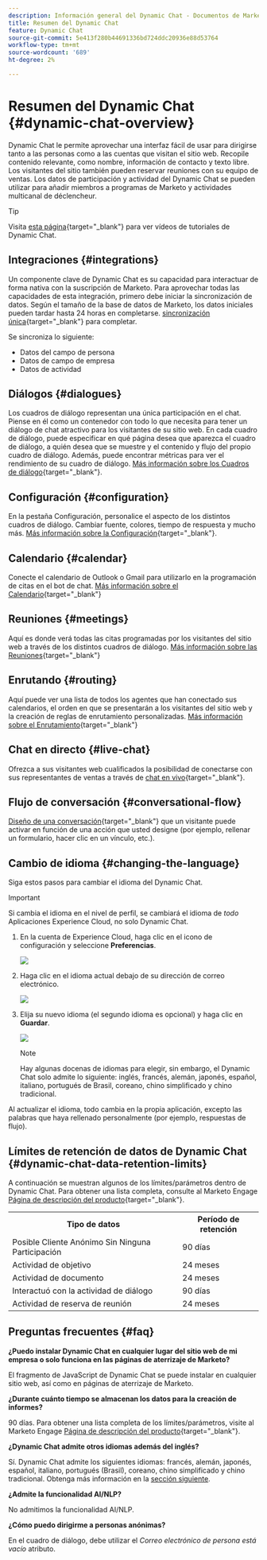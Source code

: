 ```yaml
---
description: Información general del Dynamic Chat - Documentos de Marketo - Documentación del producto
title: Resumen del Dynamic Chat
feature: Dynamic Chat
source-git-commit: 5e413f280b44691336bd724ddc20936e88d53764
workflow-type: tm+mt
source-wordcount: '689'
ht-degree: 2%

---
```


# Resumen del Dynamic Chat {#dynamic-chat-overview}

Dynamic Chat le permite aprovechar una interfaz fácil de usar para dirigirse tanto a las personas como a las cuentas que visitan el sitio web. Recopile contenido relevante, como nombre, información de contacto y texto libre. Los visitantes del sitio también pueden reservar reuniones con su equipo de ventas. Los datos de participación y actividad del Dynamic Chat se pueden utilizar para añadir miembros a programas de Marketo y actividades multicanal de déclencheur.

>[!TIP]
>
>Visita [esta página](https://experienceleague.adobe.com/docs/marketo-learn/tutorials/dynamic-chat/dynamic-chat-overview.html){target="_blank"} para ver vídeos de tutoriales de Dynamic Chat.

## Integraciones {#integrations}

Un componente clave de Dynamic Chat es su capacidad para interactuar de forma nativa con la suscripción de Marketo. Para aprovechar todas las capacidades de esta integración, primero debe iniciar la sincronización de datos. Según el tamaño de la base de datos de Marketo, los datos iniciales pueden tardar hasta 24 horas en completarse. [sincronización única](/help/marketo/product-docs/demand-generation/dynamic-chat/integrations/adobe-marketo-engage.md){target="_blank"} para completar.

Se sincroniza lo siguiente:

* Datos del campo de persona
* Datos de campo de empresa
* Datos de actividad

## Diálogos {#dialogues}

Los cuadros de diálogo representan una única participación en el chat. Piense en él como un contenedor con todo lo que necesita para tener un diálogo de chat atractivo para los visitantes de su sitio web. En cada cuadro de diálogo, puede especificar en qué página desea que aparezca el cuadro de diálogo, a quién desea que se muestre y el contenido y flujo del propio cuadro de diálogo. Además, puede encontrar métricas para ver el rendimiento de su cuadro de diálogo. [Más información sobre los Cuadros de diálogo](/help/marketo/product-docs/demand-generation/dynamic-chat/automated-chat/dialogue-overview.md){target="_blank"}.

## Configuración {#configuration}

En la pestaña Configuración, personalice el aspecto de los distintos cuadros de diálogo. Cambiar fuente, colores, tiempo de respuesta y mucho más. [Más información sobre la Configuración](/help/marketo/product-docs/demand-generation/dynamic-chat/setup-and-configuration/configuration.md){target="_blank"}.

## Calendario {#calendar}

Conecte el calendario de Outlook o Gmail para utilizarlo en la programación de citas en el bot de chat. [Más información sobre el Calendario](/help/marketo/product-docs/demand-generation/dynamic-chat/setup-and-configuration/agent-settings.md#connect-calendar){target="_blank"}

## Reuniones {#meetings}

Aquí es donde verá todas las citas programadas por los visitantes del sitio web a través de los distintos cuadros de diálogo. [Más información sobre las Reuniones](/help/marketo/product-docs/demand-generation/dynamic-chat/meeting-list.md){target="_blank"}

## Enrutando {#routing}

Aquí puede ver una lista de todos los agentes que han conectado sus calendarios, el orden en que se presentarán a los visitantes del sitio web y la creación de reglas de enrutamiento personalizadas. [Más información sobre el Enrutamiento](/help/marketo/product-docs/demand-generation/dynamic-chat/setup-and-configuration/routing.md){target="_blank"}

## Chat en directo {#live-chat}

Ofrezca a sus visitantes web cualificados la posibilidad de conectarse con sus representantes de ventas a través de [chat en vivo](/help/marketo/product-docs/demand-generation/dynamic-chat/live-chat/live-chat-overview.md){target="_blank"}.

## Flujo de conversación {#conversational-flow}

[Diseño de una conversación](/help/marketo/product-docs/demand-generation/dynamic-chat/automated-chat/conversational-flow-overview.md){target="_blank"} que un visitante puede activar en función de una acción que usted designe (por ejemplo, rellenar un formulario, hacer clic en un vínculo, etc.).

## Cambio de idioma {#changing-the-language}

Siga estos pasos para cambiar el idioma del Dynamic Chat.

>[!IMPORTANT]
>
>Si cambia el idioma en el nivel de perfil, se cambiará el idioma de _todo_ Aplicaciones Experience Cloud, no solo Dynamic Chat.

1. En la cuenta de Experience Cloud, haga clic en el icono de configuración y seleccione **Preferencias**.

   ![](assets/dynamic-chat-overview-1.png)

1. Haga clic en el idioma actual debajo de su dirección de correo electrónico.

   ![](assets/dynamic-chat-overview-2.png)

1. Elija su nuevo idioma (el segundo idioma es opcional) y haga clic en **Guardar**.

   ![](assets/dynamic-chat-overview-3.png)

   >[!NOTE]
   >
   >Hay algunas docenas de idiomas para elegir, sin embargo, el Dynamic Chat solo admite lo siguiente: inglés, francés, alemán, japonés, español, italiano, portugués de Brasil, coreano, chino simplificado y chino tradicional.

Al actualizar el idioma, todo cambia en la propia aplicación, excepto las palabras que haya rellenado personalmente (por ejemplo, respuestas de flujo).

## Límites de retención de datos de Dynamic Chat {#dynamic-chat-data-retention-limits}

A continuación se muestran algunos de los límites/parámetros dentro de Dynamic Chat. Para obtener una lista completa, consulte al Marketo Engage [Página de descripción del producto](https://helpx.adobe.com/legal/product-descriptions/adobe-marketo-engage---product-description.html){target="_blank"}.

<table>
  <th>Tipo de datos</th>
  <th>Período de retención</th>
 <tr>
  <td>Posible Cliente Anónimo Sin Ninguna Participación</td>
  <td>90 días</td>
 </tr>
 <tr>
  <td>Actividad de objetivo</td>
  <td>24 meses</td>
 </tr>
 <tr>
  <td>Actividad de documento</td>
  <td>24 meses</td>
 </tr>
 <tr>
  <td>Interactuó con la actividad de diálogo</td>
  <td>90 días</td>
 </tr>
 <tr>
  <td>Actividad de reserva de reunión</td>
  <td>24 meses</td>
 </tr>
</table>

## Preguntas frecuentes {#faq}

**¿Puedo instalar Dynamic Chat en cualquier lugar del sitio web de mi empresa o solo funciona en las páginas de aterrizaje de Marketo?**

El fragmento de JavaScript de Dynamic Chat se puede instalar en cualquier sitio web, así como en páginas de aterrizaje de Marketo.

**¿Durante cuánto tiempo se almacenan los datos para la creación de informes?**

90 días. Para obtener una lista completa de los límites/parámetros, visite al Marketo Engage [Página de descripción del producto](https://helpx.adobe.com/legal/product-descriptions/adobe-marketo-engage---product-description.html){target="_blank"}.

**¿Dynamic Chat admite otros idiomas además del inglés?**

Sí. Dynamic Chat admite los siguientes idiomas: francés, alemán, japonés, español, italiano, portugués (Brasil), coreano, chino simplificado y chino tradicional. Obtenga más información en la [sección siguiente](#changing-the-language).

**¿Admite la funcionalidad AI/NLP?**

No admitimos la funcionalidad AI/NLP.

**¿Cómo puedo dirigirme a personas anónimas?**

En el cuadro de diálogo, debe utilizar el _Correo electrónico de persona está vacío_ atributo.
